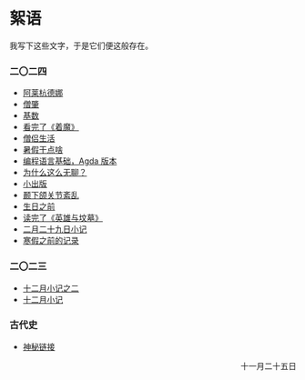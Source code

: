 # 絮语
我写下这些文字，于是它们便这般存在。

### 二〇二四
- [阿莱杭德娜](./alejandra)
- [僧肇](./zhao)
- [基数](./cardinal)
- [看完了《着魔》](./possession)
- [僧侣生活](./monkLife)
- [暑假干点啥](./summer)
- [编程语言基础，Agda 版本](./plfa)
- [为什么这么无聊？](./bored)
- [小出版](./press)
- [颞下颌关节紊乱](./tmd)
- [生日之前](./birth)
- [读完了《英雄与坟墓》](./heroes)
- [二月二十九日小记](./feb29)
- [寒假之前的记录](./finalweek)

### 二〇二三
- [十二月小记之二](./declog2)
- [十二月小记](./declog)

### 古代史
- [神秘链接](../old)
<p align="right">十一月二十五日<p/>
